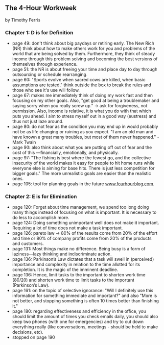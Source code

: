 ## The 4-Hour Workweek

by Timothy Ferris

### Chapter 1: D is for Definition
* page 49: don't think about big paydays or retiring early. The New Rich (NR) think about how to make others work for you and problems of the world that are being solved by them. Furthermore, they think of steady income through this problem solving and becoming the best versions of themselves through experience.
* page 51: the NR is about freeing your time and place day to day through outsourcing or schedule rearranging.
* page 60: "Sports evolve when sacred cows are killed, when basic assumptions are tested." think outside the box to break the rules and those who see it's use will follow.
* page 67: makes me immediately think of doing my work fast and then focusing on my other goals. Also, "get good at being a troublemaker and saying sorry when you really screw up." -> ask for forgiveness, not permission. Also, income is relative, it is what you do with that which puts you ahead. I aim to stress myself out in a good way (eustress) and thus not just laze around.
* page 80: do not fear as the condition you may end up in would probably not be as life changing or ruining as you expect. "I am an old man and have known a great many troubles, but most of them never happened." - Mark Twain
* page 90: also think about what you are putting off out of fear and the cost of this —financially, emotionally, and physically.
* page 97: "The fishing is best where the fewest go, and the collective insecurity of the world makes it easy for people to hit home runs while everyone else is aiming for base hits. There is just less competition for bigger goals." The more unrealistic goals are easier than the realistic ones.
* page 105: tool for planning goals in the future www.fourhourblog.com.

### Chapter 2: E is for Elimination
* page 120: Forget about time management, we spend too long doing many things instead of focusing on what is important. It is necessary to do less to accomplish more.
* page 124: Doing something unimportant well does not make it important. Requiring a lot of time does not make a task important.
* page 126: pareto law -> 80% of the results come from 20% of the effort and time or 80% of company profits come from 20% of the products and customers.
* page 131: Most things make no difference. Being busy is a form of laziness—lazy thinking and indiscriminate action.
* page 136: Parkinson’s Law dictates that a task will swell in (perceived) importance and complexity in relation to the time allotted for its completion. It is the magic of the imminent deadline.
* page 136: Hence, limit tasks to the important to shorten work time (80/20) and shorten work time to limit tasks to the important (Parkinson’s Law).
* page 161: on the topic of selective ignorance: "Will I definitely use this information for something immediate and important?" and also "More is not better, and stopping something is often 10 times better than finishing it."
* page 180: regarding effectiveness and efficiency in the office, you should limit the amount of times you check emails daily, you should also keep two phones (with one for emergencies) and try to cut down everything really (like conversations, meetings - should be held to make decisions, etc).
* stopped on page 190
